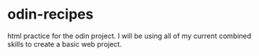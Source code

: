 # odin-recipes
html practice for the odin project. I will be using all of my current combined skills to create a basic web project.
